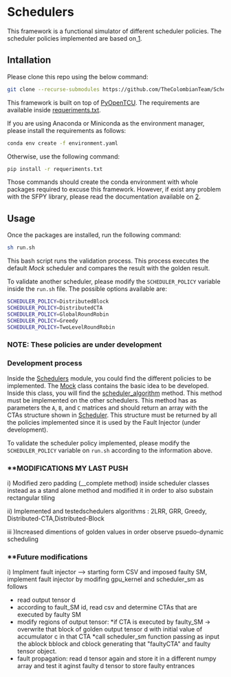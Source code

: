 # Schedulers

This framework is a functional simulator of different scheduler policies. The scheduler policies implemented are based on[ 1](http://arxiv.org/abs/1808.07984).

## Intallation

Please clone this repo using the below command:

```bash
git clone --recurse-submodules https://github.com/TheColombianTeam/Schedulers.git
```

This framework is built on top of [PyOpenTCU](https://github.com/TheColombianTeam/PyOpenTCU.git). The requirements are available inside [requeriments.txt](./requeriments.txt).

If you are using Anaconda or Miniconda as the environment manager, please install the requirements as follows:

```bash
conda env create -f environment.yaml
```

Otherwise, use the following command:

```bash
pip install -r requeriments.txt
```

Those commands should create the conda environment with whole packages required to excuse this framework. However, if exist any problem with the SFPY library, please read the documentation available on [2](https://github.com/billzorn/sfpy.git).

## Usage

Once the packages are installed, run the following command:

```bash
sh run.sh
```

This bash script runs the validation process. This process executes the default *Mock* scheduler and compares the result with the golden result.

To validate another scheduler, please modify the `SCHEDULER_POLICY` variable inside the `run.sh` file. The possible options available are:

```bash
SCHEDULER_POLICY=DistributedBlock
SCHEDULER_POLICY=DistributedCTA
SCHEDULER_POLICY=GlobalRoundRobin
SCHEDULER_POLICY=Greedy
SCHEDULER_POLICY=TwoLevelRoundRobin
```

### **NOTE: These policies are under development**

### Development process

Inside the [Schedulers](/Schedulers/) module, you could find the different policies to be implemented. The [Mock](/Schedulers/mock.py)  class contains the basic idea to be developed. Inside this class, you will find the [scheduler_algorithm](/Schedulers/mock.py?plain=1#L19) method. This method must be implemented on the other schedulers. This method has as parameters the `A`, `B`, and `C` matrices and should return an array with the CTAs structure shown in [Scheduler](/Schedulers/models/Scheduler.py?plain=1#L20). This structure must be returned by all the policies implemented since it is used by the Fault Injector (under development).

To validate the scheduler policy implemented, please modify the `SCHEDULER_POLICY` variable on `run.sh` according to the information above.

### **MODIFICATIONS MY LAST PUSH

i) Modified zero padding (__complete method) inside scheduler classes instead as a stand alone method and modified it in order to also substain rectangular tiling 

ii) Implemented and testedschedulers algorithms : 2LRR, GRR, Greedy, Distributed-CTA,Distributed-Block


iii )Increased dimentions of golden values in order observe psuedo-dynamic scheduling
 
### **Future modifications

i) Implment fault injector --> starting form CSV and imposed faulty SM, implement fault injector by modifing gpu_kernel and scheduler_sm as follows

- read output tensor d
- according to fault_SM id, read csv and determine CTAs that are executed by faulty SM
- modify regions of output tensor: 
    *if CTA  is executed by faulty_SM -> overwrite that block of golden output tensor d with initial value of accumulator c in that CTA
    *call scheduler_sm function passing as input the ablock bblock and cblock generating that "faultyCTA" and faulty tensor object.
- fault propagation: read d tensor again and store it in a different numpy array and test it aginst faulty d tensor to store faulty entrances

